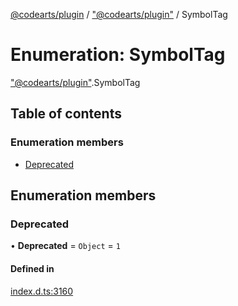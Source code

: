 [@codearts/plugin](../README.md) / ["@codearts/plugin"](../modules/_codearts_plugin_.md) / SymbolTag

# Enumeration: SymbolTag

["@codearts/plugin"](../modules/_codearts_plugin_.md).SymbolTag

## Table of contents

### Enumeration members

- [Deprecated](codearts_plugin_.SymbolTag.md#deprecated)

## Enumeration members

### Deprecated

• **Deprecated** = `Object` = `1`

#### Defined in

[index.d.ts:3160](https://github.com/huaweicloud/cloudide-plugin-api/blob/d4de966/index.d.ts#L3160)
